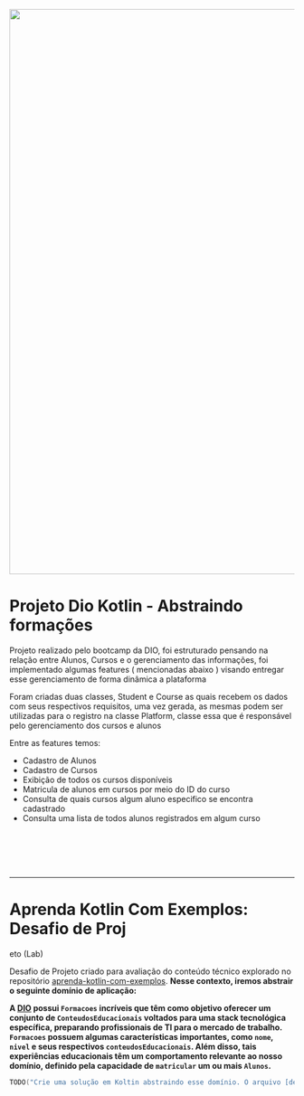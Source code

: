 <p align="center">
  <img src="https://github.com/WesleyFerreira97/aprenda-kotlin-com-exemplos-lab/assets/7539166/a3e70f6f-252e-40f2-a561-f4691cfc7cf6" height="1000px" />
</div>

# Projeto Dio Kotlin - Abstraindo formações
Projeto realizado pelo bootcamp da DIO, foi estruturado pensando na relação entre Alunos, Cursos e o gerenciamento das informações, foi implementado algumas features ( mencionadas abaixo ) visando entregar esse gerenciamento de forma dinâmica a plataforma

Foram criadas duas classes, Student e Course as quais recebem os dados com seus respectivos requisitos, uma vez gerada, as mesmas podem ser utilizadas para o registro na classe Platform, classe essa que é responsável pelo gerenciamento dos cursos e alunos

Entre as features temos: 
- Cadastro de Alunos
- Cadastro de Cursos
- Exibição de todos os cursos disponíveis
- Matricula de alunos em cursos por meio do ID do curso
- Consulta de quais cursos algum aluno especifico se encontra cadastrado
- Consulta uma lista de todos alunos registrados em algum curso


<br>    
<br>
<br>
<br>

---
# Aprenda Kotlin Com Exemplos: Desafio de Proj
eto (Lab)

Desafio de Projeto criado para avaliação do conteúdo técnico explorado no repositório [aprenda-kotlin-com-exemplos](https://github.com/digitalinnovationone/aprenda-kotlin-com-exemplos). **Nesse contexto, iremos abstrair o seguinte domínio de aplicação:**

**A [DIO](https://web.dio.me) possui `Formacoes` incríveis que têm como objetivo oferecer um conjunto de `ConteudosEducacionais` voltados para uma stack tecnológica específica, preparando profissionais de TI para o mercado de trabalho. `Formacoes` possuem algumas características importantes, como `nome`, `nivel` e seus respectivos `conteudosEducacionais`. Além disso, tais experiências educacionais têm um comportamento relevante ao nosso domínio, definido pela capacidade de `matricular` um ou mais `Alunos`.**


```kotlin
TODO("Crie uma solução em Koltin abstraindo esse domínio. O arquivo [desafio.kt] te ajudará 😉")
```

